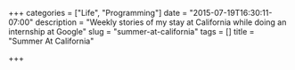 +++
categories = ["Life", "Programming"]
date = "2015-07-19T16:30:11-07:00"
description = "Weekly stories of my stay at California while doing an internship at Google"
slug = "summer-at-california"
tags = []
title = "Summer At California"

+++

